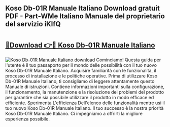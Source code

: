 ## Koso Db-01R Manuale Italiano Download gratuit PDF - Part-WMe Italiano Manuale del proprietario del servizio iKlfQ

# <h2><a href="http://dfginw5.blite.top/?on=Koso+Db-01R+Manuale+Italiano">🔗Download 👉🔴 Koso Db-01R Manuale Italiano</a></h2>

[![Koso Db-01R Manuale Italiano download](https://i.imgur.com/lujVjoI.png)](http://dfginw5.blite.top/?on=Koso+Db-01R+Manuale+Italiano)
Cominciamo! Questa guida per l'utente è il tuo passaporto per il mondo delle possibilità con il tuo nuovo Koso Db-01R Manuale Italiano. Acquisire familiarità con le funzionalità, il processo di installazione e le politiche operative. Prima di utilizzare Koso Db-01R Manuale Italiano, ti consigliamo di leggere attentamente questo Manuale di istruzioni. Contiene informazioni importanti sulla configurazione, il funzionamento, la manutenzione e la risoluzione dei problemi del prodotto per garantire che sia possibile utilizzare il prodotto in modo efficace ed efficiente. Sperimenta L'efficienza Dell'elenco delle funzionalità mentre usi il tuo nuovo Koso Db-01R Manuale Italiano. Il tuo successo è la nostra priorità Koso Db-01R Manuale Italiano. Ci impegniamo a offrirti la migliore esperienza possibile.
